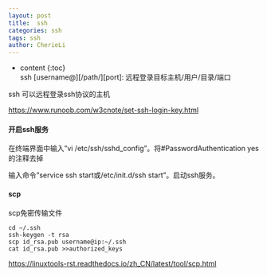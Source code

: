 ```yaml
---
layout: post
title:  ssh
categories: ssh
tags: ssh
author: CherieLi
---
```


* content
{:toc}  
ssh [username@][/path/]<host>[port]: 远程登录目标主机/用户/目录/端口

ssh 可以远程登录ssh协议的主机

 

<https://www.runoob.com/w3cnote/set-ssh-login-key.html>



#### 开启ssh服务

在终端界面中输入”vi /etc/ssh/sshd_config”。将#PasswordAuthentication yes的注释去掉

输入命令”service ssh start或/etc/init.d/ssh start”。启动ssh服务。

 
 
#### scp
 scp免密传输文件
 ```
 cd ~/.ssh
 ssh-keygen -t rsa 
 scp id_rsa.pub username@ip:~/.ssh
 cat id_rsa.pub >>authorized_keys
 ```
 https://linuxtools-rst.readthedocs.io/zh_CN/latest/tool/scp.html

